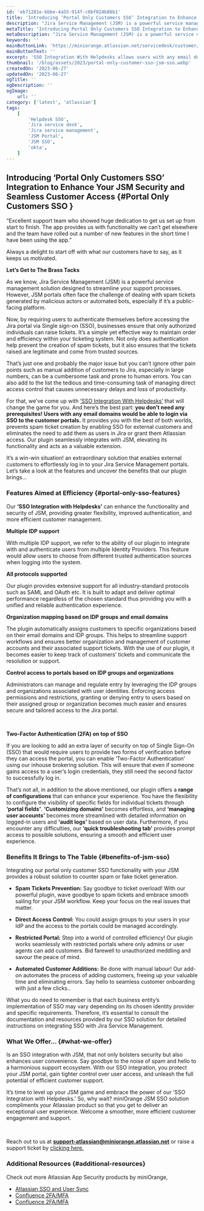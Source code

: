```yaml
---
id: 'eb71281e-bbbe-4a55-914f-c0bf024b88b1'
title: 'Introducing ‘Portal Only Customers SSO’ Integration to Enhance Your JSM Security and Seamless Customer Access'
description: "Jira Service Management (JSM) is a powerful service management solution designed to streamline your support processes. However, JSM portals often face the challenge of dealing with spam tickets generated by malicious actors or automated bots, especially if it’s a public-facing platform."
metaTitle: 'Introducing Portal Only Customers SSO Integration to Enhance Your JSM Security and Seamless Customer Access'
metaDescription: "Jira Service Management (JSM) is a powerful service management solution designed to streamline your support processes. However, JSM portals often face the challenge of dealing with spam tickets generated by malicious actors or automated bots, especially if it’s a public-facing platform."
keywords: ''
mainButtonLink: 'https://miniorange.atlassian.net/servicedesk/customer/portal/2/group/6/create/66'
mainButtonText: ''
excerpt: 'SSO Integration With Helpdesks allows users with any email domain to log in to JSM customer portals via SSO, preventing spam ticket creation and eliminating the need to add external customers as Jira users.'
thumbnail: '/blog/assets/2023/portal-only-customer-sso-jsm-sso.webp'
createdOn: '2023-06-27'
updatedOn: '2023-06-27'
ogTitle: ''
ogDescription: ''
ogImage:
    url: ''
category: ['latest', 'atlassian']
tags:
    [
        'Helpdesk SSO',
        'Jira service desk',
        'Jira service management',
        'JSM Portal',
        'JSM SSO',
        'okta',
    ]
---
```


## Introducing ‘Portal Only Customers SSO’ Integration to Enhance Your JSM Security and Seamless Customer Access {#Portal Only Customers SSO }

“Excellent support team who showed huge dedication to get us set up from start to finish. The app provides us with functionality we can’t get elsewhere and the team have rolled out a number of new features in the short time I have been using the app.”

Always a delight to start off with what our customers have to say, as it keeps us motivated. 


**Let’s Get to The Brass Tacks**

As we know, Jira Service Management (JSM) is a powerful service management solution designed to streamline your support processes. However, JSM portals often face the challenge of dealing with spam tickets generated by malicious actors or automated bots, especially if it’s a public-facing platform. 

Now, by requiring users to authenticate themselves before accessing the Jira portal via Single sign-on (SSO), businesses ensure that only authorized individuals can raise tickets. It’s a simple yet effective way to maintain order and efficiency within your ticketing system. Not only does authentication help prevent the creation of spam tickets, but it also ensures that the tickets raised are legitimate and come from trusted sources. 

That’s just one and probably the major issue but you can’t ignore other pain points such as manual addition of customers to Jira, especially in large numbers, can be a cumbersome task and prone to human errors. You can also add to the list the tedious and time-consuming task of managing direct access control that causes unnecessary delays and loss of productivity.

For that, we’ve come up with [‘SSO Integration With Helpdesks’](https://miniorange.com/atlassian/sso-for-jsm-customers) that will change the game for you. And here’s the best part: **you don’t need any prerequisites! Users with any email domains would be able to login via SSO to the customer portals.** It provides you with the best of both worlds, prevents spam ticket creation by enabling SSO for external customers and eliminates the need to add them as users in Jira or grant them Atlassian access. Our plugin seamlessly integrates with JSM, elevating its functionality and acts as a valuable extension.

It’s a win-win situation! an extraordinary solution that enables external customers to effortlessly log in to your Jira Service Management portals. Let’s take a look at the features and uncover the benefits that our plugin brings…


### Features Aimed at Efficiency {#portal-only-sso-features}

Our **‘SSO Integration with Helpdesks’** can enhance the functionality and security of JSM, providing greater flexibility, improved authentication, and more efficient customer management. 

**Multiple IDP support**

With multiple IDP support, we refer to the ability of our plugin to integrate with and authenticate users from multiple Identity Providers. This feature would allow users to choose from different trusted authentication sources when logging into the system. 

**All protocols supported**

Our plugin provides extensive support for all industry-standard protocols such as SAML and OAuth etc. It is built to adapt and deliver optimal performance regardless of the chosen standard thus providing you with a unified and reliable authentication experience. 

**Organization mapping based on IDP groups and email domains**

The plugin automatically assigns customers to specific organizations based on their email domains and IDP groups. This helps to streamline support workflows and ensures better organization and management of customer accounts and their associated support tickets. With the use of our plugin, it becomes easier to keep track of customers’ tickets and communicate the resolution or support.

**Control access to portals based on IDP groups and organizations**

Administrators can manage and regulate entry by leveraging the IDP groups and organizations associated with user identities. Enforcing access permissions and restrictions, granting or denying entry to users based on their assigned group or organization becomes much easier and ensures secure and tailored access to the Jira portal.

&nbsp;&nbsp; 

**Two-Factor Authentication (2FA) on top of SSO**

If you are looking to add an extra layer of security on top of Single Sign-On (SSO) that would require users to provide two forms of verification before they can access the portal, you can enable ‘Two-Factor Authentication’ using our inhouse brokering solution. This will ensure that even if someone gains access to a user’s login credentials, they still need the second factor to successfully log in. 

That’s not all, in addition to the above mentioned, our plugin offers a **range of configurations** that can enhance your experience. You have the flexibility to configure the visibility of specific fields for individual tickets through **‘portal fields’**. **‘Customizing domains’** becomes effortless, and **‘managing user accounts’** becomes more streamlined with detailed information on logged-in users and **‘audit logs’** based on user data. Furthermore, if you encounter any difficulties, our **‘quick troubleshooting tab’** provides prompt access to possible solutions, ensuring a smooth and efficient user experience. 


### Benefits It Brings to The Table {#benefits-of-jsm-sso}

Integrating our portal only customer SSO functionality with your JSM provides a robust solution to counter spam or fake ticket generation.

- **Spam Tickets Prevention:** Say goodbye to ticket overload! With our powerful plugin, wave goodbye to spam tickets and embrace smooth sailing for your JSM workflow. Keep your focus on the real issues that matter. 

- **Direct Access Control:** You could assign groups to your users in your IdP and the access to the portals could be managed accordingly.

- **Restricted Portal:** Step into a world of controlled efficiency! Our plugin works seamlessly with restricted portals where only admins or user agents can add customers. Bid farewell to unauthorized meddling and savour the peace of mind. 

- **Automated Customer Additions:** Be done with manual labour! Our add-on automates the process of adding customers, freeing up your valuable time and eliminating errors. Say hello to seamless customer onboarding with just a few clicks..


What you do need to remember is that each business entity’s implementation of SSO may vary depending on its chosen identity provider and specific requirements. Therefore, it’s essential to consult the documentation and resources provided by our SSO solution for detailed instructions on integrating SSO with Jira Service Management.

### What We Offer... {#what-we-offer}

Is an SSO integration with JSM, that not only bolsters security but also enhances user convenience. Say goodbye to the noise of spam and hello to a harmonious support ecosystem. With our SSO integration, you protect your JSM portal, gain tighter control over user access, and unleash the full potential of efficient customer support. 

It’s time to level up your JSM game and embrace the power of our ‘SSO Integration with Helpdesks.’ So, why wait?  miniOrange JSM SSO solution compliments your Atlassian product so that you get to deliver an exceptional user experience. Welcome a smoother, more efficient customer engagement and support.

&nbsp;&nbsp; 

Reach out to us at **support-atlassian@miniorange.atlassian.net** or raise a support ticket by [clicking here.](https://miniorange.atlassian.net/servicedesk/customer/portal/2)

### Additional Resources {#additional-resources}

Check out more Atlassian App Security products by miniOrange,

-   [Atlassian SSO and User Sync](https://miniorange.com/atlassian/)
-   [Confluence 2FA/MFA](https://miniorange.com/atlassian/two-factor-authentication-2fa-for-atlassian-data-center-dc-and-cloud/)
-   [Confluence 2FA/MFA](https://miniorange.com/atlassian/confluence-two-factor-authentication-2fa)